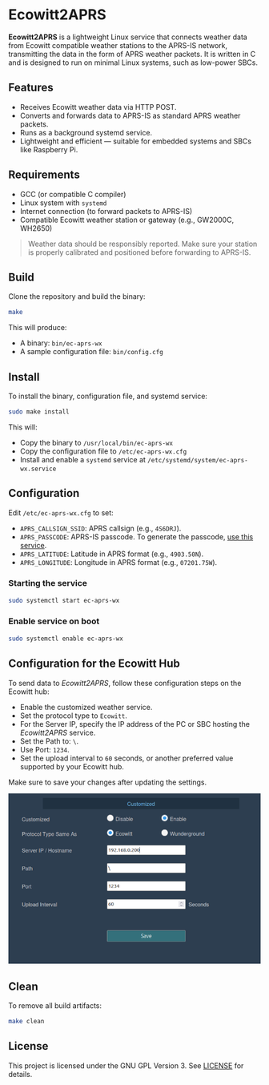 # Ecowitt2APRS

**Ecowitt2APRS** is a lightweight Linux service that connects weather data from Ecowitt compatible weather stations to the APRS-IS network, transmitting the data in the form of APRS weather packets. It is written in C and is designed to run on minimal Linux systems, such as low-power SBCs.

## Features

- Receives Ecowitt weather data via HTTP POST.
- Converts and forwards data to APRS-IS as standard APRS weather packets.
- Runs as a background systemd service.
- Lightweight and efficient — suitable for embedded systems and SBCs like Raspberry Pi.

## Requirements

- GCC (or compatible C compiler)
- Linux system with `systemd`
- Internet connection (to forward packets to APRS-IS)
- Compatible Ecowitt weather station or gateway (e.g., GW2000C, WH2650)

> Weather data should be responsibly reported. Make sure your station is properly calibrated and positioned before forwarding to APRS-IS.

## Build

Clone the repository and build the binary:

```bash
make
```

This will produce:

* A binary: `bin/ec-aprs-wx`
* A sample configuration file: `bin/config.cfg`

## Install

To install the binary, configuration file, and systemd service:

```bash
sudo make install
```

This will:

* Copy the binary to `/usr/local/bin/ec-aprs-wx`
* Copy the configuration file to `/etc/ec-aprs-wx.cfg`
* Install and enable a `systemd` service at `/etc/systemd/system/ec-aprs-wx.service`

## Configuration

Edit `/etc/ec-aprs-wx.cfg` to set:

* `APRS_CALLSIGN_SSID`: APRS callsign (e.g., `4S6DRJ`).
* `APRS_PASSCODE`: APRS-IS passcode. To generate the passcode, [use this service](https://apps.magicbug.co.uk/passcode/).
* `APRS_LATITUDE`: Latitude in APRS format (e.g., `4903.50N`).
* `APRS_LONGITUDE`: Longitude in APRS format (e.g., `07201.75W`).

### Starting the service

```bash
sudo systemctl start ec-aprs-wx
```

### Enable service on boot

```bash
sudo systemctl enable ec-aprs-wx
```

## Configuration for the Ecowitt Hub

To send data to *Ecowitt2APRS*, follow these configuration steps on the Ecowitt hub:

* Enable the customized weather service.
* Set the protocol type to `Ecowitt`.
* For the Server IP, specify the IP address of the PC or SBC hosting the *Ecowitt2APRS* service.
* Set the Path to: `\`.
* Use Port: `1234`.
* Set the upload interval to `60` seconds, or another preferred value supported by your Ecowitt hub.

Make sure to save your changes after updating the settings.

![Ecowitt configuration](resources/ecowitt-config.png)

## Clean

To remove all build artifacts:

```bash
make clean
```

## License

This project is licensed under the GNU GPL Version 3. See [LICENSE](LICENSE) for details.